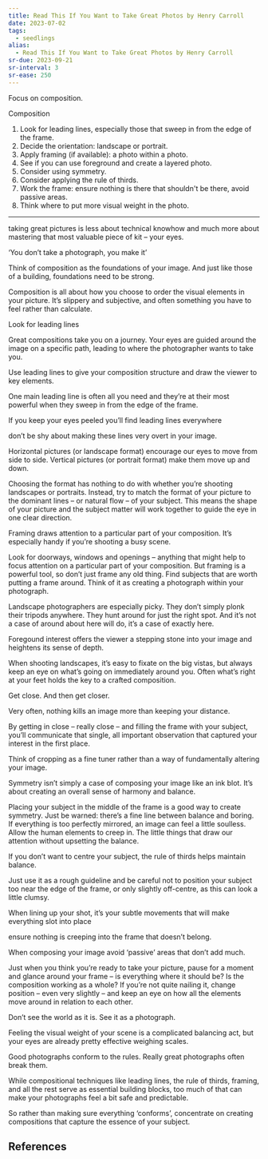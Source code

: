 ```yaml
---
title: Read This If You Want to Take Great Photos by Henry Carroll
date: 2023-07-02
tags:
  - seedlings
alias:
  - Read This If You Want to Take Great Photos by Henry Carroll
sr-due: 2023-09-21
sr-interval: 3
sr-ease: 250
---
```

Focus on composition.

Composition
1. Look for leading lines, especially those that sweep in from the edge of the frame.
2. Decide the orientation: landscape or portrait.
3. Apply framing (if available): a photo within a photo.
4. See if you can use foreground and create a layered photo.
5. Consider using symmetry.
6. Consider applying the rule of thirds.
7. Work the frame: ensure nothing is there that shouldn't be there, avoid passive areas.
8. Think where to put more visual weight in the photo.

---

taking great pictures is less about technical knowhow and much more about mastering that most valuable piece of kit – your eyes.

‘You don’t take a photograph, you make it’

Think of composition as the foundations of your image. And just like those of a building, foundations need to be strong.

Composition is all about how you choose to order the visual elements in your picture. It’s slippery and subjective, and often something you have to feel rather than calculate.

Look for leading lines

Great compositions take you on a journey. Your eyes are guided around the image on a specific path, leading to where the photographer wants to take you.

Use leading lines to give your composition structure and draw the viewer to key elements.

One main leading line is often all you need and they’re at their most powerful when they sweep in from the edge of the frame.

If you keep your eyes peeled you’ll find leading lines everywhere

don’t be shy about making these lines very overt in your image.

Horizontal pictures (or landscape format) encourage our eyes to move from side to side. Vertical pictures (or portrait format) make them move up and down.

Choosing the format has nothing to do with whether you’re shooting landscapes or portraits. Instead, try to match the format of your picture to the dominant lines – or natural flow – of your subject. This means the shape of your picture and the subject matter will work together to guide the eye in one clear direction.

Framing draws attention to a particular part of your composition. It’s especially handy if you’re shooting a busy scene.

Look for doorways, windows and openings – anything that might help to focus attention on a particular part of your composition. But framing is a powerful tool, so don’t just frame any old thing. Find subjects that are worth putting a frame around. Think of it as creating a photograph within your photograph.

Landscape photographers are especially picky. They don’t simply plonk their tripods anywhere. They hunt around for just the right spot. And it’s not a case of around about here will do, it’s a case of exactly here.

Foregound interest offers the viewer a stepping stone into your image and heightens its sense of depth.

When shooting landscapes, it’s easy to fixate on the big vistas, but always keep an eye on what’s going on immediately around you. Often what’s right at your feet holds the key to a crafted composition.

Get close.
And then get closer.

Very often, nothing kills an image more than keeping your distance.

By getting in close – really close – and filling the frame with your subject, you’ll communicate that single, all important observation that captured your interest in the first place.

Think of cropping as a fine tuner rather than a way of fundamentally altering your image.

Symmetry isn’t simply a case of composing your image like an ink blot. It’s about creating an overall sense of harmony and balance.

Placing your subject in the middle of the frame is a good way to create symmetry. Just be warned: there’s a fine line between balance and boring. If everything is too perfectly mirrored, an image can feel a little soulless. Allow the human elements to creep in. The little things that draw our attention without upsetting the balance.

If you don’t want to centre your subject, the rule of thirds helps maintain balance.

Just use it as a rough guideline and be careful not to position your subject too near the edge of the frame, or only slightly off-centre, as this can look a little clumsy.

When lining up your shot, it’s your subtle movements that will make everything slot into place

ensure nothing is creeping into the frame that doesn’t belong.

When composing your image avoid ‘passive’ areas that don’t add much.

Just when you think you’re ready to take your picture, pause for a moment and glance around your frame – is everything where it should be? Is the composition working as a whole? If you’re not quite nailing it, change position – even very slightly – and keep an eye on how all the elements move around in relation to each other.

Don’t see the world as it is. See it as a photograph.

Feeling the visual weight of your scene is a complicated balancing act, but your eyes are already pretty effective weighing scales.

Good photographs conform to the rules. Really great photographs often break them.

While compositional techniques like leading lines, the rule of thirds, framing, and all the rest serve as essential building blocks, too much of that can make your photographs feel a bit safe and predictable.

So rather than making sure everything ‘conforms’, concentrate on creating compositions that capture the essence of your subject.

## References